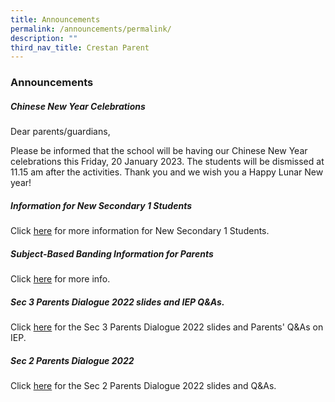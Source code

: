 ```yaml
---
title: Announcements
permalink: /announcements/permalink/
description: ""
third_nav_title: Crestan Parent
---
```

### Announcements

##### Chinese New Year Celebrations

Dear parents/guardians,

Please be informed that the school will be having our Chinese New Year celebrations this Friday, 20 January 2023. The students will be dismissed at 11.15 am after the activities. Thank you and we wish you a Happy Lunar New year!

##### Information for New Secondary 1 Students

Click [here](https://moe-crestsec-staging.netlify.app/student-admission-info/useful-info/permalink) for more information for New Secondary 1 Students.

##### Subject-Based Banding Information for Parents

Click [here](/files/2022%20SBB%20Briefing%20Slides%20for%20Parents%20for%20sch%20website.pdf) for more info.

##### Sec 3 Parents Dialogue 2022 slides and IEP Q&As.

Click [here](https://moe-crestsec-staging.netlify.app/i-am-a-parent/permalink) for the Sec 3 Parents Dialogue 2022 slides and Parents' Q&As on IEP.

##### Sec 2 Parents Dialogue 2022

Click [here](https://moe-crestsec-staging.netlify.app/i-am-a-parent/permalink) for the Sec 2 Parents Dialogue 2022 slides and Q&As.